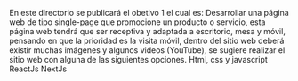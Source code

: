 En este directorio se publicará el obetivo 1 el cual es: Desarrollar una página web de tipo single-page que promocione un producto o servicio, esta página web tendrá que ser receptiva y adaptada a escritorio, mesa y móvil, pensando en que la prioridad es la visita móvil, dentro del sitio web deberá existir muchas imágenes y algunos videos (YouTube), se sugiere realizar el sitio web con alguna de las siguientes opciones. Html, css y javascript ReactJs NextJs
